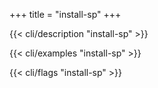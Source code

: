 +++
title = "install-sp"
+++

{{< cli/description "install-sp" >}}

{{< cli/examples "install-sp" >}}

{{< cli/flags "install-sp" >}}
